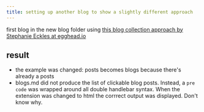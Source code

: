 ```yaml
---
title: setting up another blog to show a slightly different approach
---
```

first blog in the new blog folder using [this blog collection approach by Stephanie Eckles at egghead.io](https://egghead.io/lessons/11ty-define-an-eleventy-11ty-collection-to-create-a-blog?pl=build-an-eleventy-11ty-site-from-scratch-bfd3)

## result

* the example was changed: posts becomes blogs because there's already a posts
* blogs.md did not produce the list of clickable blog posts. Instead, a `pre code` was wrapped around all double handlebar syntax. When the extension was changed to html the corrrect output was displayed. Don't know why.